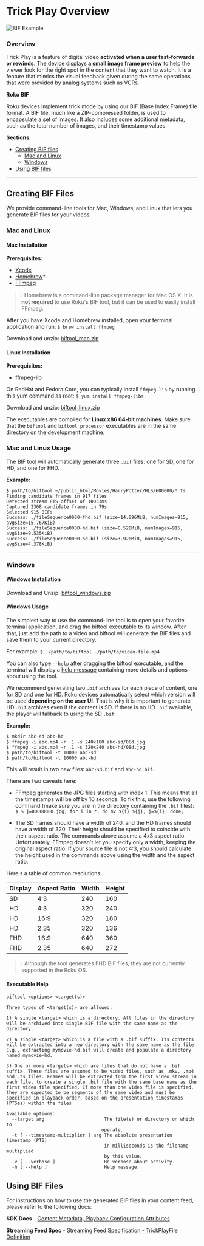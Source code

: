 # Trick Play Overview

![BIF Example](https://roku-developer-home-ghost-staging.s3.amazonaws.com/2016/Jul/YmlmX3NjcmVlbnNob3QtMTQ2OTgzMjM1MjIxNw==.jpg)

### Overview

Trick Play is a feature of digital video **activated when a user fast-forwards or rewinds**. The device displays **a small image frame preview** to help the viewer look for the right spot in the content that they want to watch. It is a feature that mimics the visual feedback given during the same operations that were provided by analog systems such as VCRs.

**Roku BIF**

Roku devices implement trick mode by using our BIF (Base Index Frame) file format. A BIF file, much like a ZIP-compressed folder, is used to encapsulate a set of images. It also includes some additional metadata, such as the total number of images, and their timestamp values.

**Sections:**

* [Creating BIF files](#creating-bif-files)
  * [Mac and Linux](#mac-and-linux)
  * [Windows](#windows)
* [Using BIF files](#using-bif-files)

---

## Creating BIF Files
We provide command-line tools for Mac, Windows, and Linux that lets you generate BIF files for your videos.

### Mac and Linux

#### Mac Installation
**Prerequisites:**

- [Xcode](https://itunes.apple.com/us/app/xcode/id497799835?mt=12)
- [Homebrew](http://brew.sh/)*
- [FFmpeg](https://ffmpeg.org/)

> :information_source: Homebrew is a command-line package manager for Mac OS X. It is **not required** to use Roku's BIF tool, but it can be used to easily install FFmpeg.

After you have Xcode and Homebrew installed, open your terminal application and run: `$ brew install ffmpeg`

Download and unzip: [biftool_mac.zip](https://sdkdocs.roku.com/download/attachments/3737253/biftool_mac.zip?version=1&modificationDate=1461287453365&api=v2)

#### Linux Installation
**Prerequisites:**

- ffmpeg-lib

On RedHat and Fedora Core, you can typically install `ffmpeg-lib` by running this yum command as root: `$ yum install ffmpeg-libs`

Download and unzip: [biftool_linux.zip](https://sdkdocs.roku.com/download/attachments/3737253/biftool_linux.zip?version=1&modificationDate=1461287442035&api=v2)

The executables are compiled for **Linux x86 64-bit machines**. Make sure that the `biftool` and `biftool_processor` executables are in the same directory on the development machine.

### Mac and Linux Usage
The BIF tool will automatically generate three `.bif` files: one for SD, one for HD, and one for FHD.

**Example:**
```
$ path/to/biftool ~/public_html/Movies/HarryPotter/HLS/600000/*.ts
Finding candidate frames in 917 files
Detected stream PTS offset of 10033ms
Captured 2368 candidate frames in 79s
Selected 915 BIFs
Success: ./fileSequence0000-fhd.bif (size=14.096MiB, numImages=915, avgSize=15.767KiB)
Success: ./fileSequence0000-hd.bif (size=8.528MiB, numImages=915, avgSize=9.535KiB)
Success: ./fileSequence0000-sd.bif (size=3.920MiB, numImages=915, avgSize=4.378KiB)
```

---

### Windows

#### Windows Installation
Download and Unzip: [biftool_windows.zip](https://sdkdocs.roku.com/download/attachments/3737253/biftool_windows.zip?version=1&modificationDate=1461287812523&api=v2)

#### Windows Usage
The simplest way to use the command-line tool is to open your favorite terminal application, and drag the biftool executable to its window. After that, just add the path to a video and biftool will generate the BIF files and save them to your current directory.

For example: `$ ./path/to/biftool ./path/to/video-file.mp4`

You can also type `--help` after dragging the biftool executable, and the terminal will display a [help message](#executable-help) containing more details and options about using the tool.

We recommend generating two `.bif` archives for each piece of content, one for SD and one for HD. Roku devices automatically select which version will be used **depending on the user UI**.  That is why it is important to generate HD `.bif` archives even if the content is SD. If there is no HD `.bif` available, the player will fallback to using the SD `.bif`.

**Example:**
```
$ mkdir abc-sd abc-hd
$ ffmpeg -i abc.mp4 -r .1 -s 240x180 abc-sd/08d.jpg
$ ffmpeg -i abc.mp4 -r .1 -s 320x240 abc-hd/08d.jpg
$ path/to/biftool -t 10000 abc-sd
$ path/to/biftool -t 10000 abc-hd
```

This will result in two new files: `abc-sd.bif` and `abc-hd.bif`.

There are two caveats here:

- FFmpeg generates the JPG files starting with index 1. This means that all the timestamps will be off by 10 seconds. To fix this, use the following command (make sure you are in the directory containing the `.bif` files): `$ % j=00000000.jpg; for i in *; do mv ${i} ${j}; j=${i}; done;`

- The SD frames should have a width of 240, and the HD frames should have a width of 320. Their height should be specified to coincide with their aspect ratio. The commands above assume a 4x3 aspect ratio. Unfortunately, FFmpeg doesn't let you specify only a width, keeping the original aspect ratio. If your source file is not 4:3, you should calculate the height used in the commands above using the width and the aspect ratio.

Here's a table of common resolutions:

| Display | Aspect Ratio | Width | Height |
| ------- | ------------ | ----- | ------ |
| SD | 4:3 | 240 | 160
| HD | 4:3 | 320 | 240
| HD | 16:9 | 320 | 180
| HD | 2.35 | 320 | 136
| FHD | 16:9 | 640 | 360
| FHD | 2.35 | 640 | 272

> :information_source: Although the tool generates FHD BIF files, they are not currently supported in the Roku OS.

#### Executable Help
```
biftool <options> <target(s)>

Three types of <target(s)> are allowed:

1) A single <target> which is a directory. All files in the directory will be archived into single BIF file with the same name as the directory.

2) A single <target> which is a file with a .bif suffix. Its contents will be extracted into a new directory with the same name as the file. E.g., extracting mymovie-hd.bif will create and populate a directory named mymovie-hd.

3) One or more <targets> which are files that do not have a .bif suffix. These files are assumed to be video files, such as .mkv, .mp4 and .ts files. Frames will be extracted from the first video stream in each file, to create a single .bif file with the same base name as the first video file specified. If more than one video file is specified, they are expected to be segments of the same video and must be specified in playback order, based on the presentation timestamps (PTSes) within the files

Available options:
  --target arg                      The file(s) or directory on which to
                                   operate.
  -t [ --timestamp-multiplier ] arg The absolute presentation timestamp (PTS)
                                    in milliseconds is the filename multiplied
                                    by this value.
  -v [ --verbose ]                  Be verbose about activity.
  -h [ --help ]                     Help message.
```

## Using BIF Files
For instructions on how to use the generated BIF files in your content feed, please refer to the following docs:

**SDK Docs** - [Content Metadata, Playback Configuration Attributes](https://sdkdocs.roku.com/display/sdkdoc/Content+Meta-Data#ContentMeta-Data-PlaybackConfigurationAttributes)

**Streaming Feed Spec** - [Streaming Feed Specification - TrickPlayFile Definition]()

